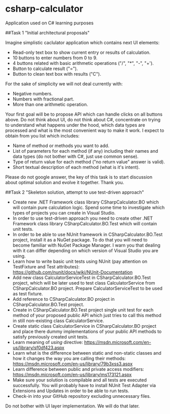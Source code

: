 # csharp-calculator
Application used on C# learning purposes

##Task 1 "Initial architectural proposals"

Imagine simplistic caclulator application which contains next UI elements:
* Read-only text box to show current entry or results of calculation.
* 10 buttons to enter numbers from 0 to 9.
* 4 buttons related with basic arithmetic operations ("/", "*", "-", "+').
* Button to calculate result ("=").
* Button to clean text box with results ("C").

For the sake of simplicity we will not deal currently with:
* Negative numbers.
* Numbers with fractional part.
* More than one arithmetic operation.

Your first goal will be to propose API which can handle clicks on all buttons above. 
Do not think about UI, do not think about C#, concentrate on trying to understand what happens under the hood, which data types are processed and what is the most convenient way to make it work.
I expect to obtain from you list which includes:
* Name of method or methods you want to add.
* List of parameters for each method (if any) including their names and data types (do not bother with C#, just use common sense).
* Type of return value for each method ("no return value" answer is valid).
* Short textual description of each method (what is it's intent).

Please do not google answer, the key of this task is to start discussion about optimal solution and evolve it together. Thank you.

##Task 2 "Skeleton solution, attempt to use test-driven approach"

* Create new .NET Framework class library CSharpCalculator.BO which will contain pure calculation logic. Spend some time to investigate which types of projects you can create in Visual Studio.
* In order to use test-driven approach you need to create other .NET Framework class library CSharpCalculator.BO.Test which will contain unit tests.
* In order to be able to use NUnit framework in CSharpCalculator.BO.Test project, install it as a NuGet package. To do that you will need to become familiar with NuGet Package Manager. I warn you that dealing with it can differ depending on which version of Visual Studio you are using.
* Learn how to write basic unit tests using NUnit (pay attention on TestFixture and Test attributes): https://github.com/nunit/docs/wiki/NUnit-Documentation
* Add new class CalculatorServiceTest in CSharpCalculator.BO.Test project, which will be later used to test class CalculatorService from CSharpCalculator.BO project. Prepare CalculatorServiceTest to be used as test fixture.
* Add reference to CSharpCalculator.BO project in CSharpCalculator.BO.Test project.
* Create in CSharpCalculator.BO.Test project single unit test for each method of your proposed public API which just tries to call this method in still non-existing class CalculatorService.
* Create static class CalculatorService in CSharpCalculator.BO project and place there dummy implementations of your public API methods to satisfy previously created unit tests.
* Learn meaning of *using* directive: https://msdn.microsoft.com/en-us/library/sf0df423.aspx 
* Learn what is the difference between static and non-static classes and how it changes the way you are calling their methods: https://msdn.microsoft.com/en-us/library/79b3xss3.aspx
* Learn difference between public and private access modifiers: https://msdn.microsoft.com/en-us/library/ms173121.aspx
* Make sure your solution is compilable and all tests are executed successfully. You will probably have to install NUnit Test Adapter via Extensions and Updates in order to be able to run tests.
* Check-in into your GitHub repository excluding unnecessary files.

Do not bother with UI layer implementation. We will do that later.